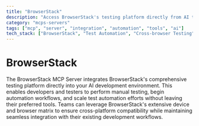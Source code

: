 ```yaml
---
title: "BrowserStack"
description: "Access BrowserStack's testing platform directly from AI tools for manual and automated testing."
category: "mcps-servers"
tags: ["mcp", "server", "integration", "automation", "tools", "ai"]
tech_stack: ["BrowserStack", "Test Automation", "Cross-browser Testing"]
---
```


# BrowserStack

The BrowserStack MCP Server integrates BrowserStack's comprehensive testing platform directly into your AI development environment. This enables developers and testers to perform manual testing, begin automation workflows, and scale test automation efforts without leaving their preferred tools. Teams can leverage BrowserStack's extensive device and browser matrix to ensure cross-platform compatibility while maintaining seamless integration with their existing development workflows.

